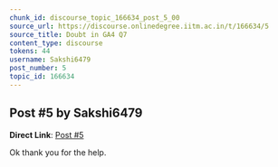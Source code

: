 ```yaml
---
chunk_id: discourse_topic_166634_post_5_00
source_url: https://discourse.onlinedegree.iitm.ac.in/t/166634/5
source_title: Doubt in GA4 Q7
content_type: discourse
tokens: 44
username: Sakshi6479
post_number: 5
topic_id: 166634
---
```


## Post #5 by Sakshi6479

**Direct Link**: [Post #5](https://discourse.onlinedegree.iitm.ac.in/t/166634/5)

Ok thank you for the help.

